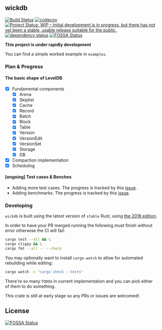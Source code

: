 ## wickdb

[![Build Status](https://github.com/Fullstop000/wickdb/workflows/Test/badge.svg)](https://github.com/Fullstop000/wickdb/actions)
[![codecov](https://codecov.io/gh/Fullstop000/wickdb/branch/master/graph/badge.svg)](https://codecov.io/gh/Fullstop000/wickdb)
<a href="https://www.repostatus.org/#wip"><img src="https://www.repostatus.org/badges/latest/wip.svg" alt="Project Status: WIP – Initial development is in progress, but there has not yet been a stable, usable release suitable for the public." /></a>
[![dependency status](https://deps.rs/repo/github/Fullstop000/wickdb/status.svg)](https://deps.rs/repo/github/Fullstop000/wickdb)
[![FOSSA Status](https://app.fossa.com/api/projects/git%2Bgithub.com%2FFullstop000%2Fwickdb.svg?type=shield)](https://app.fossa.io/projects/git%2Bgithub.com%2FFullstop000%2Fwickdb?ref=badge_shield)

**This project is under rapidly development**

You can find a simple worked example in `examples`.

### Plan & Progress

#### The basic shape of LevelDB

- [x] Fundamental components
  - [x] Arena
  - [x] Skiplist
  - [x] Cache
  - [x] Record
  - [x] Batch
  - [x] Block
  - [x] Table
  - [x] Version
  - [x] VersionEdit
  - [x] VersionSet
  - [x] Storage
  - [x] DB
- [x] Compaction implementation
- [x] Scheduling

#### [ongoing] Test cases & Benches

- Adding more test cases. The progress is tracked by this [issue](https://github.com/Fullstop000/wickdb/issues/3).
- Adding benchmarks. The progress is tracked by this [issue](https://github.com/Fullstop000/wickdb/issues/21).

### Developing

`wickdb` is built using the latest version of `stable` Rust, using [the 2018 edition](https://doc.rust-lang.org/edition-guide/rust-2018/).

In order to have your PR merged running the following must finish without error otherwise the CI will fail:

```bash
cargo test --all && \
cargo clippy && \
cargo fmt --all -- --check
```

You may optionally want to install `cargo-watch` to allow for automated rebuilding while editing:

```bash
cargo watch -s "cargo check --tests"
```

There're so many `TODO`s in current implementation and you can pick either of them to do something.

This crate is still at early stage so any PRs or issues are welcomed!.

## License

[![FOSSA Status](https://app.fossa.com/api/projects/git%2Bgithub.com%2FFullstop000%2Fwickdb.svg?type=large)](https://app.fossa.io/projects/git%2Bgithub.com%2FFullstop000%2Fwickdb?ref=badge_large)
